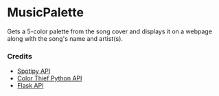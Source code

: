 # MusicPalette

Gets a 5-color palette from the song cover and displays it on a webpage along with the song's name and artist(s).

### Credits
- [Spotipy API](https://spotipy.readthedocs.io/en/2.25.0/index.html#)
- [Color Thief Python API](https://github.com/fengsp/color-thief-py)
- [Flask API](https://flask.palletsprojects.com/en/stable/quickstart/#a-minimal-application)